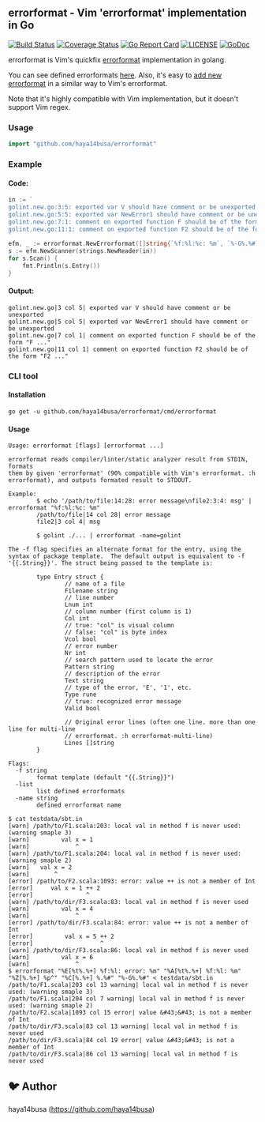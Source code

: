 ## errorformat - Vim 'errorformat' implementation in Go

[![Build Status](https://travis-ci.org/haya14busa/errorformat.svg?branch=master)](https://travis-ci.org/haya14busa/errorformat)
[![Coverage Status](https://coveralls.io/repos/github/haya14busa/errorformat/badge.svg?branch=master)](https://coveralls.io/github/haya14busa/errorformat?branch=master)
[![Go Report Card](https://goreportcard.com/badge/github.com/haya14busa/errorformat)](https://goreportcard.com/report/github.com/haya14busa/errorformat)
[![LICENSE](https://img.shields.io/badge/license-MIT-blue.svg)](LICENSE)
[![GoDoc](https://godoc.org/github.com/haya14busa/errorformat?status.svg)](https://godoc.org/github.com/haya14busa/errorformat)

errorformat is Vim's quickfix [errorformat](http://vimdoc.sourceforge.net/htmldoc/quickfix.html#errorformat) implementation in golang.

You can see defined errorformats [here](https://godoc.org/github.com/haya14busa/errorformat/fmts).
Also, it's easy to [add new errorformat](fmts/README.md) in a similar way to Vim's errorformat.

Note that it's highly compatible with Vim implementation, but it doesn't support Vim regex.

### Usage

```go
import "github.com/haya14busa/errorformat"
```

### Example 

#### Code:

```go
in := `
golint.new.go:3:5: exported var V should have comment or be unexported
golint.new.go:5:5: exported var NewError1 should have comment or be unexported
golint.new.go:7:1: comment on exported function F should be of the form "F ..."
golint.new.go:11:1: comment on exported function F2 should be of the form "F2 ..."
`
efm, _ := errorformat.NewErrorformat([]string{`%f:%l:%c: %m`, `%-G%.%#`})
s := efm.NewScanner(strings.NewReader(in))
for s.Scan() {
    fmt.Println(s.Entry())
}
```

#### Output:

```
golint.new.go|3 col 5| exported var V should have comment or be unexported
golint.new.go|5 col 5| exported var NewError1 should have comment or be unexported
golint.new.go|7 col 1| comment on exported function F should be of the form "F ..."
golint.new.go|11 col 1| comment on exported function F2 should be of the form "F2 ..."
```

### CLI tool

#### Installation

```
go get -u github.com/haya14busa/errorformat/cmd/errorformat
```

#### Usage

```
Usage: errorformat [flags] [errorformat ...]

errorformat reads compiler/linter/static analyzer result from STDIN, formats
them by given 'errorformat' (90% compatible with Vim's errorformat. :h
errorformat), and outputs formated result to STDOUT.

Example:
        $ echo '/path/to/file:14:28: error message\nfile2:3:4: msg' | errorformat "%f:%l:%c: %m"
        /path/to/file|14 col 28| error message
        file2|3 col 4| msg

        $ golint ./... | errorformat -name=golint

The -f flag specifies an alternate format for the entry, using the
syntax of package template.  The default output is equivalent to -f
'{{.String}}'. The struct being passed to the template is:

        type Entry struct {
                // name of a file
                Filename string
                // line number
                Lnum int
                // column number (first column is 1)
                Col int
                // true: "col" is visual column
                // false: "col" is byte index
                Vcol bool
                // error number
                Nr int
                // search pattern used to locate the error
                Pattern string
                // description of the error
                Text string
                // type of the error, 'E', '1', etc.
                Type rune
                // true: recognized error message
                Valid bool

                // Original error lines (often one line. more than one line for multi-line
                // errorformat. :h errorformat-multi-line)
                Lines []string
        }

Flags:
  -f string
        format template (default "{{.String}}")
  -list
        list defined errorformats
  -name string
        defined errorformat name
```

```
$ cat testdata/sbt.in
[warn] /path/to/F1.scala:203: local val in method f is never used: (warning smaple 3)
[warn]         val x = 1
[warn]             ^
[warn] /path/to/F1.scala:204: local val in method f is never used: (warning smaple 2)
[warn]   val x = 2
[warn]       ^
[error] /path/to/F2.scala:1093: error: value ++ is not a member of Int
[error]     val x = 1 ++ 2
[error]               ^
[warn] /path/to/dir/F3.scala:83: local val in method f is never used
[warn]         val x = 4
[warn]             ^
[error] /path/to/dir/F3.scala:84: error: value ++ is not a member of Int
[error]         val x = 5 ++ 2
[error]                   ^
[warn] /path/to/dir/F3.scala:86: local val in method f is never used
[warn]         val x = 6
[warn]             ^
$ errorformat "%E[%t%.%+] %f:%l: error: %m" "%A[%t%.%+] %f:%l: %m" "%Z[%.%+] %p^" "%C[%.%+] %.%#" "%-G%.%#" < testdata/sbt.in
/path/to/F1.scala|203 col 13 warning| local val in method f is never used: (warning smaple 3)
/path/to/F1.scala|204 col 7 warning| local val in method f is never used: (warning smaple 2)
/path/to/F2.scala|1093 col 15 error| value &#43;&#43; is not a member of Int
/path/to/dir/F3.scala|83 col 13 warning| local val in method f is never used
/path/to/dir/F3.scala|84 col 19 error| value &#43;&#43; is not a member of Int
/path/to/dir/F3.scala|86 col 13 warning| local val in method f is never used
```

## :bird: Author
haya14busa (https://github.com/haya14busa)
